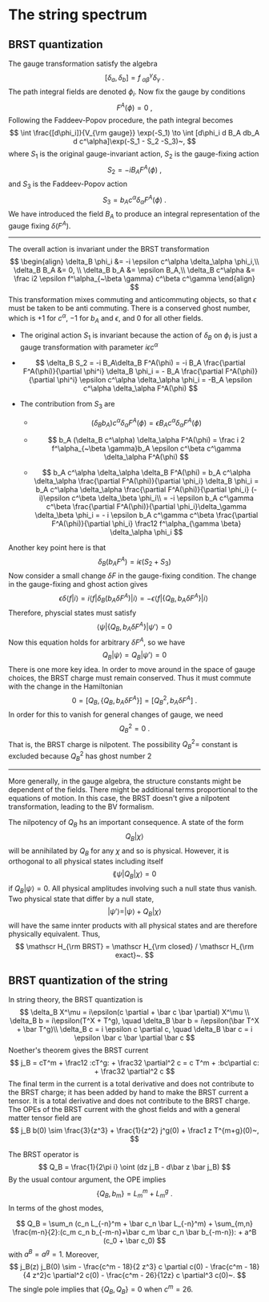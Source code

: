 # The string spectrum

## BRST quantization

The gauge transformation satisfy the algebra
$$
[\delta_a, \delta_b] = f^\gamma_{~\alpha\beta} \delta_\gamma~.
$$
The path integral fields are denoted $\phi_i$. Now fix the gauge by conditions
$$
F^A(\phi) = 0~,
$$
Following the Faddeev-Popov procedure, the path integral becomes
$$
\int \frac{[d\phi_i]}{V_{\rm gauge}} \exp(-S_1) \to \int [d\phi_i d B_A db_A d c^\alpha]\exp(-S_1 - S_2 -S_3)~,
$$
where $S_1$ is the original gauge-invariant action, $S_2$ is the gauge-fixing action
$$
S_2 = -i B_A F^A(\phi)~,
$$
and $S_3$ is the Faddeev-Popov action
$$
S_3 = b_A c^\alpha \delta_\alpha F^A(\phi)~.
$$
We have introduced the field $B_A$ to produce an integral representation of the gauge fixing $\delta(F^A)$.

---

The overall action is invariant under the BRST transformation
$$
\begin{align}
\delta_B \phi_i &= -i \epsilon c^\alpha \delta_\alpha \phi_i,\\
\delta_B B_A &= 0, \\
\delta_B b_A &= \epsilon B_A,\\
\delta_B c^\alpha &= \frac i2 \epsilon f^\alpha_{~\beta \gamma} c^\beta c^\gamma
\end{align}
$$
This transformation mixes commuting and anticommuting objects, so that $\epsilon$ must be taken to be anti commuting. There is a conserved ghost number, which is +1 for $c^\alpha$, $-1$ for $b_A$ and $\epsilon$, and 0 for all other fields.

- The original action $S_1$ is invariant because the action of $\delta_B$ on $\phi_i$ is just a gauge transformation with parameter $i\epsilon c^\alpha$

- $$
  \delta_B S_2 = -i B_A\delta_B F^A(\phi) = -i B_A \frac{\partial F^A(\phi)}{\partial \phi^i} \delta_B \phi_i = - B_A \frac{\partial F^A(\phi)}{\partial \phi^i} \epsilon c^\alpha \delta_\alpha \phi_i = -B_A \epsilon c^\alpha \delta_\alpha F^A(\phi)
  $$

- The contribution from $S_3$ are

  - $$
    (\delta_B b_A) c^\alpha \delta_\alpha F^A(\phi)=\epsilon B_Ac^\alpha \delta_\alpha F^A(\phi)
    $$

  - $$
    b_A (\delta_B c^\alpha) \delta_\alpha F^A(\phi) = \frac i 2 f^\alpha_{~\beta \gamma}b_A \epsilon c^\beta c^\gamma \delta_\alpha F^A(\phi)
    $$

  - $$
    b_A c^\alpha \delta_\alpha \delta_B F^A(\phi) = b_A c^\alpha \delta_\alpha \frac{\partial F^A(\phi)}{\partial \phi_i} \delta_B \phi_i = b_A c^\alpha \delta_\alpha \frac{\partial F^A(\phi)}{\partial \phi_i} (-i)\epsilon c^\beta \delta_\beta \phi_i\\ = -i \epsilon b_A c^\gamma c^\beta \frac{\partial F^A(\phi)}{\partial \phi_i}\delta_\gamma \delta_\beta \phi_i
    = - i \epsilon b_A c^\gamma c^\beta \frac{\partial F^A(\phi)}{\partial \phi_i} \frac12 f^\alpha_{\gamma \beta} \delta_\alpha \phi_i
    $$

Another key point here is that
$$
\delta_B (b_A F^A) = i\epsilon (S_2 + S_3)
$$
Now consider a small change $\delta F$ in the gauge-fixing condition. The change in the gauge-fixing and ghost action gives
$$
\epsilon \delta \langle f | i \rangle = i \langle f|\delta_B(b_A \delta F^A)|i\rangle = -\epsilon\langle f |\{Q_B, b_A \delta F^A\} |i\rangle~
$$
Therefore, physcial states must satisfy
$$
\langle \psi | \{Q_B, b_A \delta F^A\} | \psi'\rangle = 0
$$
Now this equation holds for arbitrary $\delta F^A$, so we have
$$
Q_B |\psi\rangle = Q_B |\psi'\rangle = 0
$$
There is one more key idea. In order to move around in the space of gauge choices, the BRST charge must remain conserved. Thus it must commute with the change in the Hamiltonian
$$
0 = [Q_B, \{Q_B, b_A \delta F^A\}] = [Q_B^2, b_A \delta F^A]~.
$$
In order for this to vanish for general changes of gauge, we need
$$
Q^2_B = 0~.
$$
That is, the BRST charge is nilpotent. The possibility $Q_B^2 =$ constant is excluded because $Q_B^2$ has ghost number 2

---

More generally, in the gauge algebra, the structure constants might be dependent of the fields. There might be additional terms proportional to the equations of motion. In this case, the BRST doesn't give a nilpotent transformation, leading to the BV formalism.

The nilpotency of $Q_B$ hs an important consequence. A state of the form
$$
Q_B |\chi \rangle
$$
will be annihilated by $Q_B$ for any $\chi$ and so is physical. However, it is orthogonal to all physical states including itself
$$
\lang \psi | Q_B |\chi\rangle = 0
$$
if $Q_B | \psi\rangle = 0$. All physical amplitudes involving such a null state thus vanish. Two physical state that differ by a null state,
$$
|\psi'\rangle = |\psi \rangle + Q_B |\chi \rangle
$$
will have the same innter products with all physical states and are therefore physically equivalent. Thus,
$$
\mathscr H_{\rm BRST} = \mathscr H_{\rm closed} / \mathscr H_{\rm exact}~.
$$

## BRST quantization of the string

In string theory, the BRST quantization is
$$
\delta_B X^\mu = i\epsilon(c \partial + \bar c \bar \partial) X^\mu \\
\delta_B b = i\epsilon(T^X + T^g), \quad \delta_B \bar b = i\epsilon(\bar T^X + \bar T^g)\\
\delta_B c = i \epsilon c \partial c, \quad \delta_B \bar c = i \epsilon \bar c \bar \partial \bar c
$$
Noether's theorem gives the BRST current
$$
j_B = cT^m + \frac12 :cT^g: + \frac32 \partial^2 c = c T^m + :bc\partial c: + \frac32 \partial^2 c
$$
The final term in the current is a total derivative and does not contribute to the BRST charge; it has been added by hand to make the BRST current a tensor. It is a total derivative and does not contribute to the BRST charge. The OPEs of the BRST current with the ghost fields and with a general matter tensor field are
$$
j_B b(0) \sim \frac{3}{z^3} + \frac{1}{z^2} j^g(0) + \frac1 z T^{m+g}(0)~,
$$

The BRST operator is
$$
Q_B = \frac{1}{2\pi i} \oint (dz j_B - d\bar z \bar j_B)
$$
By the usual contour argument, the OPE implies
$$
\{Q_B, b_m\} = L_m^m + L_m^g~.
$$
In terms of the ghost modes,

$$
Q_B = \sum_n (c_n L_{-n}^m + \bar c_n \bar L_{-n}^m) + \sum_{m,n} \frac{m-n}{2}:(c_m c_n b_{-m-n}+\bar c_m \bar c_n \bar b_{-m-n}): + a^B (c_0 + \bar c_0)
$$
with $a^B = a^g = 1$. Moreover, 
$$
j_B(z) j_B(0) \sim - \frac{c^m - 18}{2 z^3} c \partial c(0) - \frac{c^m - 18}{4 z^2}c \partial^2 c(0) - \frac{c^m - 26}{12z} c \partial^3 c(0)~.
$$
The single pole implies that $\{Q_B, Q_B\} = 0$ when $c^m = 26$.